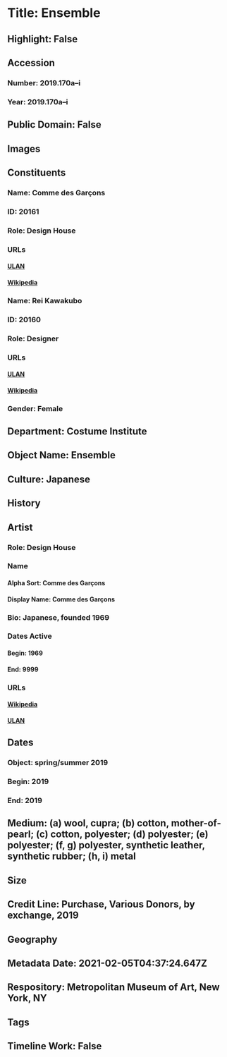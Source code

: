 # Title: Ensemble
## Highlight: False
## Accession
### Number: 2019.170a–i
### Year: 2019.170a–i
## Public Domain: False
## Images
## Constituents
### Name: Comme des Garçons
### ID: 20161
### Role: Design House
### URLs
#### [ULAN](http://vocab.getty.edu/page/ulan/500404094)
#### [Wikipedia](https://www.wikidata.org/wiki/Q1115170)
### Name: Rei Kawakubo
### ID: 20160
### Role: Designer
### URLs
#### [ULAN](http://vocab.getty.edu/page/ulan/500017874)
#### [Wikipedia](https://www.wikidata.org/wiki/Q268033)
### Gender: Female
## Department: Costume Institute
## Object Name: Ensemble
## Culture: Japanese
## History
## Artist
### Role: Design House
### Name
#### Alpha Sort: Comme des Garçons
#### Display Name: Comme des Garçons
### Bio: Japanese, founded 1969
### Dates Active
#### Begin: 1969
#### End: 9999
### URLs
#### [Wikipedia](https://www.wikidata.org/wiki/Q1115170)
#### [ULAN](http://vocab.getty.edu/page/ulan/500404094)
## Dates
### Object: spring/summer 2019
### Begin: 2019
### End: 2019
## Medium: (a) wool, cupra; (b) cotton, mother-of-pearl; (c) cotton, polyester; (d) polyester; (e) polyester; (f, g) polyester, synthetic leather, synthetic rubber; (h, i) metal
## Size
## Credit Line: Purchase, Various Donors, by exchange, 2019
## Geography
## Metadata Date: 2021-02-05T04:37:24.647Z
## Respository: Metropolitan Museum of Art, New York, NY
## Tags
## Timeline Work: False